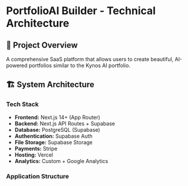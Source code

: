 # PortfolioAI Builder - Technical Architecture

## 🎯 Project Overview
A comprehensive SaaS platform that allows users to create beautiful, AI-powered portfolios similar to the Kynos AI portfolio.

## 🏗️ System Architecture

### Tech Stack
- **Frontend:** Next.js 14+ (App Router)
- **Backend:** Next.js API Routes + Supabase
- **Database:** PostgreSQL (Supabase)
- **Authentication:** Supabase Auth
- **File Storage:** Supabase Storage
- **Payments:** Stripe
- **Hosting:** Vercel
- **Analytics:** Custom + Google Analytics

### Application Structure
